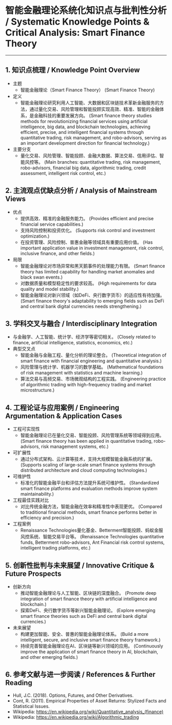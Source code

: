 # 智能金融理论系统化知识点与批判性分析 / Systematic Knowledge Points & Critical Analysis: Smart Finance Theory

---

## 1. 知识点梳理 / Knowledge Point Overview

- 主题
  - 智能金融理论（Smart Finance Theory）
      (Smart Finance Theory)
- 定义
  - 智能金融理论研究利用人工智能、大数据和区块链技术革新金融服务的方法，通过量化交易、风险管理和智能投顾实现高效、精准、智能的金融体系，是金融科技的重要发展方向。
      (Smart finance theory studies methods for revolutionizing financial services using artificial intelligence, big data, and blockchain technologies, achieving efficient, precise, and intelligent financial systems through quantitative trading, risk management, and robo-advisors, serving as an important development direction for financial technology.)
- 主要分支
  - 量化交易、风险管理、智能投顾、金融大数据、算法交易、信用评估、智能风控等。
      (Main branches: quantitative trading, risk management, robo-advisors, financial big data, algorithmic trading, credit assessment, intelligent risk control, etc.)

## 2. 主流观点优缺点分析 / Analysis of Mainstream Views

- 优点
  - 提供高效、精准的金融服务能力。
      (Provides efficient and precise financial service capabilities.)
  - 支持风险控制和投资优化。
      (Supports risk control and investment optimization.)
  - 在投资管理、风险控制、普惠金融等领域具有重要应用价值。
      (Has important application value in investment management, risk control, inclusive finance, and other fields.)
- 局限
  - 智能金融理论对市场异常和黑天鹅事件的处理能力有限。
      (Smart finance theory has limited capability for handling market anomalies and black swan events.)
  - 对数据质量和模型稳定性的要求较高。
      (High requirements for data quality and model stability.)
  - 智能金融理论对新兴领域（如DeFi、央行数字货币）的适应性有待加强。
      (Smart finance theory's adaptability to emerging fields such as DeFi and central bank digital currencies needs strengthening.)

## 3. 学科交叉与融合 / Interdisciplinary Integration

- 与金融学、人工智能、统计学、经济学等密切相关。
  (Closely related to finance, artificial intelligence, statistics, economics, etc.)
- 典型交叉点
  - 智能金融与金融工程、量化分析的理论整合。
      (Theoretical integration of smart finance with financial engineering and quantitative analysis.)
  - 风险管理与统计学、机器学习的数学基础。
      (Mathematical foundations of risk management with statistics and machine learning.)
  - 算法交易与高频交易、市场微观结构的工程实践。
      (Engineering practice of algorithmic trading with high-frequency trading and market microstructure.)

## 4. 工程论证与应用案例 / Engineering Argumentation & Application Cases

- 工程可实现性
  - 智能金融理论已在量化交易、智能投顾、风险管理系统等领域得到应用。
      (Smart finance theory has been applied in quantitative trading, robo-advisors, risk management systems, etc.)
- 可扩展性
  - 通过分布式架构、云计算等技术，支持大规模智能金融系统的扩展。
      (Supports scaling of large-scale smart finance systems through distributed architecture and cloud computing technologies.)
- 可维护性
  - 标准化的智能金融平台和评估方法提升系统可维护性。
      (Standardized smart finance platforms and evaluation methods improve system maintainability.)
- 工程最佳实践对比
  - 对比传统金融方法，智能金融在效率和精准性中表现更优。
      (Compared to traditional financial methods, smart finance performs better in efficiency and precision.)
- 工程案例
  - Renaissance Technologies量化基金、Betterment智能投顾、蚂蚁金服风控系统、智能交易平台等。
      (Renaissance Technologies quantitative funds, Betterment robo-advisors, Ant Financial risk control systems, intelligent trading platforms, etc.)

## 5. 创新性批判与未来展望 / Innovative Critique & Future Prospects

- 创新方向
  - 推动智能金融理论与人工智能、区块链的深度融合。
      (Promote deep integration of smart finance theory with artificial intelligence and blockchain.)
  - 探索DeFi、央行数字货币等新兴智能金融理论。
      (Explore emerging smart finance theories such as DeFi and central bank digital currencies.)
- 未来展望
  - 构建更加智能、安全、普惠的智能金融理论体系。
      (Build a more intelligent, secure, and inclusive smart finance theory framework.)
  - 持续完善智能金融理论在AI、区块链等新兴领域的应用。
      (Continuously improve the application of smart finance theory in AI, blockchain, and other emerging fields.)

## 6. 参考文献与进一步阅读 / References & Further Reading

- Hull, J.C. (2018). Options, Futures, and Other Derivatives.
- Cont, R. (2011). Empirical Properties of Asset Returns: Stylized Facts and Statistical Issues.
- Wikipedia: <https://en.wikipedia.org/wiki/Quantitative_analysis_(finance)>
- Wikipedia: <https://en.wikipedia.org/wiki/Algorithmic_trading>
